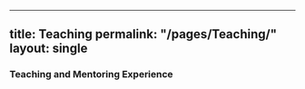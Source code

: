 
---
title: Teaching 
permalink: "/pages/Teaching/"
layout: single
---

### Teaching and Mentoring Experience


